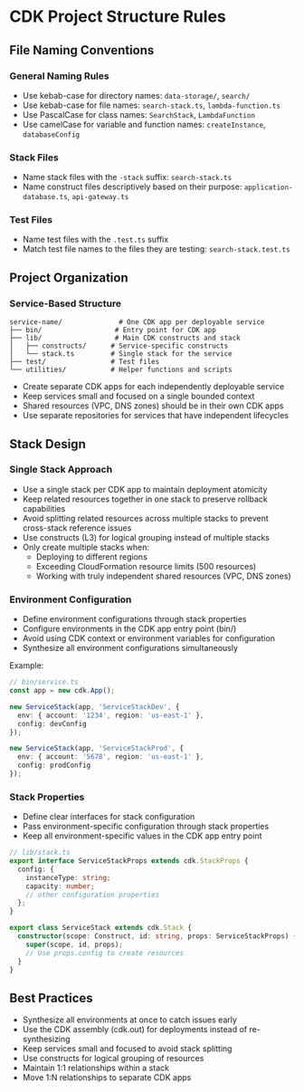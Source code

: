 # CDK Project Structure Rules

## File Naming Conventions

### General Naming Rules

- Use kebab-case for directory names: `data-storage/`, `search/`
- Use kebab-case for file names: `search-stack.ts`, `lambda-function.ts`
- Use PascalCase for class names: `SearchStack`, `LambdaFunction`
- Use camelCase for variable and function names: `createInstance`, `databaseConfig`

### Stack Files

- Name stack files with the `-stack` suffix: `search-stack.ts`
- Name construct files descriptively based on their purpose: `application-database.ts`, `api-gateway.ts`

### Test Files

- Name test files with the `.test.ts` suffix
- Match test file names to the files they are testing: `search-stack.test.ts`

## Project Organization

### Service-Based Structure

```
service-name/              # One CDK app per deployable service
├── bin/                  # Entry point for CDK app
├── lib/                  # Main CDK constructs and stack
│   ├── constructs/      # Service-specific constructs
│   └── stack.ts         # Single stack for the service
├── test/                # Test files
└── utilities/           # Helper functions and scripts
```

- Create separate CDK apps for each independently deployable service
- Keep services small and focused on a single bounded context
- Shared resources (VPC, DNS zones) should be in their own CDK apps
- Use separate repositories for services that have independent lifecycles

## Stack Design

### Single Stack Approach

- Use a single stack per CDK app to maintain deployment atomicity
- Keep related resources together in one stack to preserve rollback capabilities
- Avoid splitting related resources across multiple stacks to prevent cross-stack reference issues
- Use constructs (L3) for logical grouping instead of multiple stacks
- Only create multiple stacks when:
  - Deploying to different regions
  - Exceeding CloudFormation resource limits (500 resources)
  - Working with truly independent shared resources (VPC, DNS zones)

### Environment Configuration

- Define environment configurations through stack properties
- Configure environments in the CDK app entry point (bin/)
- Avoid using CDK context or environment variables for configuration
- Synthesize all environment configurations simultaneously

Example:

```typescript
// bin/service.ts
const app = new cdk.App();

new ServiceStack(app, 'ServiceStackDev', {
  env: { account: '1234', region: 'us-east-1' },
  config: devConfig
});

new ServiceStack(app, 'ServiceStackProd', {
  env: { account: '5678', region: 'us-east-1' },
  config: prodConfig
});
```

### Stack Properties

- Define clear interfaces for stack configuration
- Pass environment-specific configuration through stack properties
- Keep all environment-specific values in the CDK app entry point

```typescript
// lib/stack.ts
export interface ServiceStackProps extends cdk.StackProps {
  config: {
    instanceType: string;
    capacity: number;
    // other configuration properties
  };
}

export class ServiceStack extends cdk.Stack {
  constructor(scope: Construct, id: string, props: ServiceStackProps) {
    super(scope, id, props);
    // Use props.config to create resources
  }
}
```

## Best Practices

- Synthesize all environments at once to catch issues early
- Use the CDK assembly (cdk.out) for deployments instead of re-synthesizing
- Keep services small and focused to avoid stack splitting
- Use constructs for logical grouping of resources
- Maintain 1:1 relationships within a stack
- Move 1:N relationships to separate CDK apps
